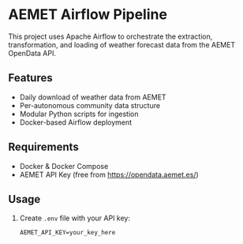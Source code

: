 # AEMET Airflow Pipeline

This project uses Apache Airflow to orchestrate the extraction, transformation, and loading of weather forecast data from the AEMET OpenData API.

## Features

- Daily download of weather data from AEMET
- Per-autonomous community data structure
- Modular Python scripts for ingestion
- Docker-based Airflow deployment

## Requirements

- Docker & Docker Compose
- AEMET API Key (free from https://opendata.aemet.es/)

## Usage

1. Create `.env` file with your API key:
   ```env
   AEMET_API_KEY=your_key_here
